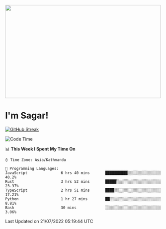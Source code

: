 
<img src="https://media.giphy.com/media/3ornk57KwDXf81rjWM/giphy.gif" width="500" height="300" frameBorder="0" class="giphy-embed" allowFullScreen></img>

#   I'm Sagar!
[![GitHub Streak](https://github-readme-streak-stats.herokuapp.com/?user=sgr2848)](https://git.io/streak-stats)
<!--START_SECTION:waka-->
![Code Time](http://img.shields.io/badge/Code%20Time-0%20secs-blue)

📊 **This Week I Spent My Time On** 

```text
⌚︎ Time Zone: Asia/Kathmandu

💬 Programming Languages: 
JavaScript               6 hrs 40 mins       ██████████░░░░░░░░░░░░░░░   40.2% 
Rust                     3 hrs 52 mins       █████░░░░░░░░░░░░░░░░░░░░   23.37% 
TypeScript               2 hrs 51 mins       ████░░░░░░░░░░░░░░░░░░░░░   17.21% 
Python                   1 hr 27 mins        ██░░░░░░░░░░░░░░░░░░░░░░░   8.81% 
Bash                     30 mins             ░░░░░░░░░░░░░░░░░░░░░░░░░   3.06%

```


 Last Updated on 21/07/2022 05:19:44 UTC
<!--END_SECTION:waka-->
